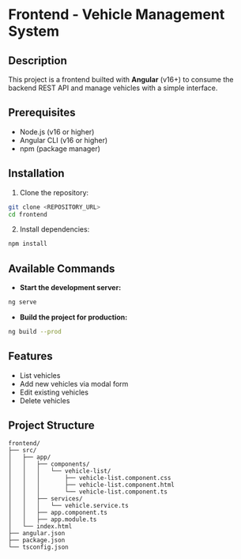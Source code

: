 # Frontend - Vehicle Management System

## Description
This project is a frontend builted with **Angular** (v16+) to consume the backend REST API and manage vehicles with a simple interface.

## Prerequisites
- Node.js (v16 or higher)
- Angular CLI (v16 or higher)
- npm (package manager)

## Installation
1. Clone the repository:
```bash
git clone <REPOSITORY_URL>
cd frontend
```

2. Install dependencies:
```bash
npm install
```

## Available Commands

- **Start the development server:**
```bash
ng serve
```

- **Build the project for production:**
```bash
ng build --prod
```

## Features
- List vehicles
- Add new vehicles via modal form
- Edit existing vehicles
- Delete vehicles

## Project Structure

```
frontend/
├── src/
│   ├── app/
│   │   ├── components/
│   │   │   └── vehicle-list/
│   │   │       ├── vehicle-list.component.css
│   │   │       ├── vehicle-list.component.html
│   │   │       └── vehicle-list.component.ts
│   │   ├── services/
│   │   │   └── vehicle.service.ts
│   │   ├── app.component.ts
│   │   ├── app.module.ts
│   └── index.html
├── angular.json
├── package.json
└── tsconfig.json
```
